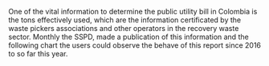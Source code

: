 One of the vital information to determine the public utility bill in Colombia is the tons effectively used, which are the information certificated by the waste pickers associations and other operators in the recovery waste sector. Monthly the SSPD, made a publication of this information and the following chart the users could observe the behave of this report since 2016 to so far this year.